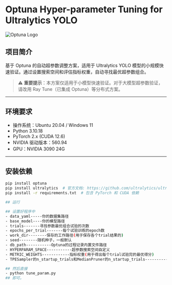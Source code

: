 # Optuna Hyper-parameter Tuning for Ultralytics YOLO

![Optuna Logo](C://Users//Administrator//Desktop\111.png)  <!-- 替换为你的图片路径或URL -->

## 项目简介
基于 Optuna 的自动超参数调整方案，适用于 Ultralytics YOLO 模型的小规模快速验证。通过设置搜索空间和评估指标权重，自动寻找最优超参数组合。

> ⚠️ **重要提示**：本方案仅适用于小模型快速验证。对于大模型超参数验证，请改用 Ray Tune（已集成 Optuna）等分布式方案。

---

## 环境要求
- 操作系统：Ubuntu 20.04 / Windows 11
- Python 3.10.18
- PyTorch 2.x (CUDA 12.6)
- NVIDIA 驱动版本：560.94
- GPU：NVIDIA 3090 24G

---

## 安装依赖
```bash
pip install optuna
pip install ultralytics  # 官方文档: https://github.com/ultralytics/ultralytics
pip install -r requirements.txt  # 包含 PyTorch 和 CUDA 依赖

## 运行

## 设置好程序中
- data_yaml-----你的数据集路径
- base_model----你的模型路径
- trials-------寻找参数最优组合试验的次数
- epochs_per_trial-------每个试验训练的epoch数
- work_dir--------保存的工作路径(用于保存各个trial结果的)
- seed--------随机种子，一般默认
- db_path-----------Optuna的过程记录内置文件路径
- HYPERPARAM_SPACE-----------超参数搜索空间自定义
- METRIC_WEIGHTS------------指标权重(用于得出每个trial试验完的最优得分)
- TPESampler的n_startup_trials和MedianPruner的n_startup_trials---------------在TPESampler的n_startup_trials之后开始加载优化算法计算概率空间，之前全是随机超参组合；在MedianPruner的n_startup_trials之后开始应用剪枝，当此时训练效果比先前trial相同的epoch性能要低很多时，执行截断，不再训练当前trial中剩下的epoch，转而跳转到新的trial继续训练。在MedianPruner的n_startup_trials之前不管性能如何，全部跑完所有trial的epoch。

## 然后直接
- python tune_param.py
## 即可。

